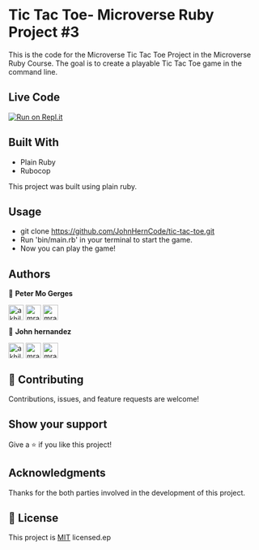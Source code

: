 # Tic Tac Toe- Microverse Ruby Project #3

This is the code for the Microverse Tic Tac Toe Project in the Microverse Ruby Course.
The goal is to create a playable Tic Tac Toe game in the command line. 


## Live Code

[![Run on Repl.it](https://repl.it/badge/github/acushlakoncept/Enumerable)](https://repl.it/@JohnHernCode/tictactoe-game-ruby#main.rb)

## Built With

- Plain Ruby
- Rubocop

This project was built using plain ruby. 

## Usage

- git clone https://github.com/JohnHernCode/tic-tac-toe.git
- Run 'bin/main.rb' in your terminal to start the game.
- Now you can play the game!

## Authors

👤 **Peter Mo Gerges**

<p>
<a href="https://www.linkedin.com/in/peter-mo-2924a7183/" target="blank"><img align="center" src="https://cdn.jsdelivr.net/npm/simple-icons@3.0.1/icons/linkedin.svg" alt="akhilgkrishnan" height="30" width="30" /></a>
<a href="https://twitter.com/MoonlighMr" target="blank"><img align="center" src="https://cdn.jsdelivr.net/npm/simple-icons@3.0.1/icons/twitter.svg" alt="mrakhilg" height="30" width="30" /></a>
<a href="https://github.com/GuNner-pete" target="blank"><img align="center" src="https://cdn.jsdelivr.net/npm/simple-icons@3.13.0/icons/github.svg" alt="mrakhilg" height="30" width="30" /></a>
</p>


👤 **John hernandez**

<p>
<a href="https://www.linkedin.com/in/john-hernandez-56a7821b8/" target="blank"><img align="center" src="https://cdn.jsdelivr.net/npm/simple-icons@3.0.1/icons/linkedin.svg" alt="akhilgkrishnan" height="30" width="30" /></a>
<a href="https://twitter.com/JohnHernCode" target="blank"><img align="center" src="https://cdn.jsdelivr.net/npm/simple-icons@3.0.1/icons/twitter.svg" alt="mrakhilg" height="30" width="30" /></a>
<a href="https://github.com/johnhernandez-code" target="blank"><img align="center" src="https://cdn.jsdelivr.net/npm/simple-icons@3.13.0/icons/github.svg" alt="mrakhilg" height="30" width="30" /></a>
</p>

## 🤝 Contributing

Contributions, issues, and feature requests are welcome!

## Show your support

Give a ⭐️ if you like this project!

## Acknowledgments

Thanks for the both parties involved in the development of this project.

## 📝 License

This project is [MIT](https://github.com/JohnHernCode/tic-tac-toe/blob/main/LICENSE) licensed.ep
